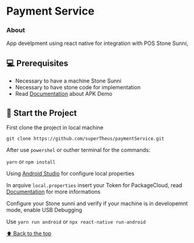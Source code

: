 # Payment Service

### About

App develpment using react native for integration with POS Stone Sunni, 

## 💻 Prerequisites

* Necessary to have a machine Stone Sunni 
* Necessary to have stone code for implementation
* Read [Documentation](https://sdkandroid.stone.com.br/reference/preparando-aplicacao) about APK Demo

## 🚀 Start the Project

First clone the project in local machine

```
git clone https://github.com/superTheus/paymentService.git
```

After use `powershel` or outher terminal for the commands:

``` yarn ``` or ```npm install```

Using [Android Studio](https://developer.android.com/studio?hl=pt&gclid=CjwKCAjwy_aUBhACEiwA2IHHQM5cybM-wYWxcOUK9y2DEDRfhS8e9RZnNf8XnlQRYpDrT1tN-sqspxoCuIYQAvD_BwE&gclsrc=aw.ds) for configure local properties

In arquive `local.properties` insert your Token for PackageCloud, read [Documentation](https://sdkandroid.stone.com.br/reference/preparando-aplicacao) for more informations

Configure your Stone sunni and verify if your machine is in developemnt mode, enable USB Debugging

Use ``` yarn run android ``` or ``` npx react-native run-android ```

[⬆ Back to the top](#payment-service)<br>
